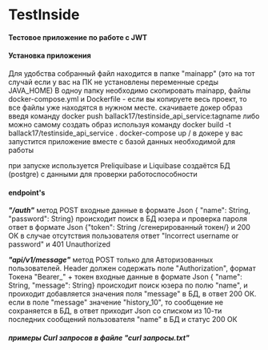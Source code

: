 # TestInside

#### Тестовое приложение по работе с JWT

#### **Установка приложения**

Для удобства собранный файл находится в папке "mainapp" (это на тот случай если у вас на ПК не установлены переменные среды JAVA_HOME)
В одноу папку необходимо скопировать mainapp, файлы docker-compose.yml и Dockerfile - если вы копируете весь проект, то все файлы уже находятся в нужном месте.
скачиваете докер образ введя команду docker push ballack17/testinside_api_service:tagname
либо можно самому создать образ используя команду docker build -t ballack17/testinside_api_service .
docker-compose up   / в докере у вас запустится приложение вместе с базой данных необходимой для работы

при запуске используется Preliquibase и Liquibase 
создаётся БД (postgre) с данными для проверки работоспособности

#### **endpoint's**

**_"/auth"_** метод POST 
    входные данные в формате Json { "name": String, "password": String}
происходит поиск в БД юзера и проверка пароля
ответ в формате Json {"token": String /сгенерированный токен/} и 200 ОК
в случае отсутствия пользователя ответ "Incorrect username or password" и 401 Unauthorized

**_"api/v1/message"_** метод POST 
только для Авторизованных пользователей. Header должен содержать поле "Authorization", формат Токена "Bearer_" + токен
    входные данные в формате Json { "name": String, "message": String}
происходит поиск юзера по полю "name", и проиходит добавляется значения поля "message" в БД, в ответ 200 ОК. 
если в поле "message" значение "history_10", то сообщение не сохраняется в БД,
в ответ приходит Json со списком из 10-ти последних сообщений пользователя "name" в БД и статус 200 ОК

##### примеры Curl запросов в файле "curl запросы.txt"
